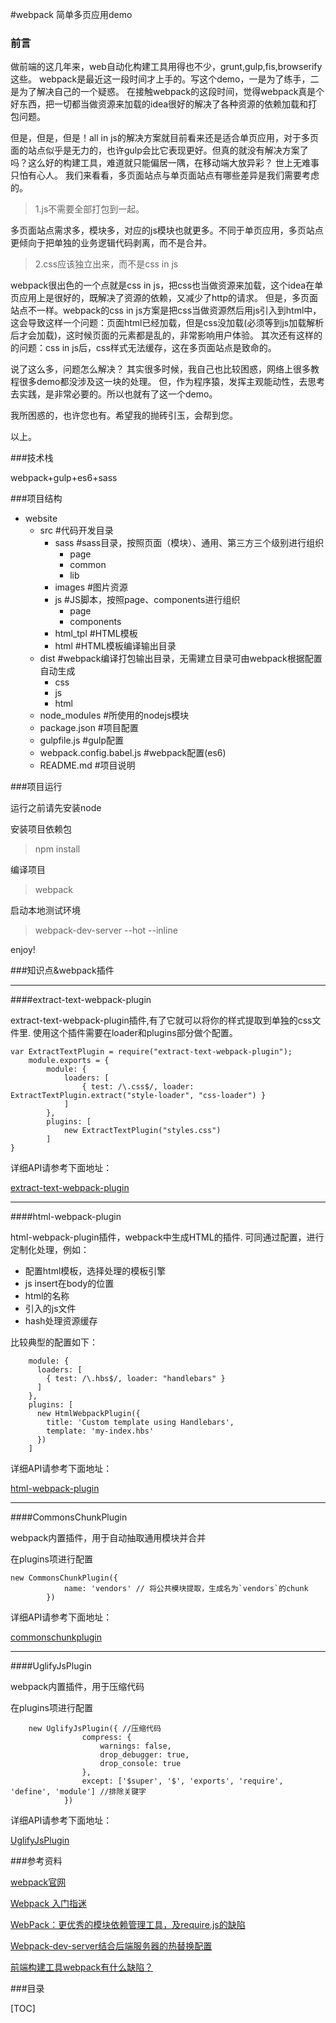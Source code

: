 #webpack 简单多页应用demo

### 前言

做前端的这几年来，web自动化构建工具用得也不少，grunt,gulp,fis,browserify这些。
webpack是最近这一段时间才上手的。写这个demo，一是为了练手，二是为了解决自己的一个疑惑。
在接触webpack的这段时间，觉得webpack真是个好东西，把一切都当做资源来加载的idea很好的解决了各种资源的依赖加载和打包问题。

但是，但是，但是！all in js的解决方案就目前看来还是适合单页应用，对于多页面的站点似乎是无力的，也许gulp会比它表现更好。但真的就没有解决方案了吗？这么好的构建工具，难道就只能偏居一隅，在移动端大放异彩？
世上无难事只怕有心人。
我们来看看，多页面站点与单页面站点有哪些差异是我们需要考虑的。

>1.js不需要全部打包到一起。

多页面站点需求多，模块多，对应的js模块也就更多。不同于单页应用，多页站点更倾向于把单独的业务逻辑代码剥离，而不是合并。

>2.css应该独立出来，而不是css in js

webpack很出色的一个点就是css in js，把css也当做资源来加载，这个idea在单页应用上是很好的，既解决了资源的依赖，又减少了http的请求。
但是，多页面站点不一样。webpack的css in js方案是把css当做资源然后用js引入到html中，这会导致这样一个问题：页面html已经加载，但是css没加载(必须等到js加载解析后才会加载)，这时候页面的元素都是乱的，非常影响用户体验。
其次还有这样的的问题：css in js后，css样式无法缓存，这在多页面站点是致命的。

说了这么多，问题怎么解决？
其实很多时候，我自己也比较困惑，网络上很多教程很多demo都没涉及这一块的处理。
但，作为程序猿，发挥主观能动性，去思考去实践，是非常必要的。所以也就有了这一个demo。

我所困惑的，也许您也有。希望我的抛砖引玉，会帮到您。

以上。

###技术栈

webpack+gulp+es6+sass

###项目结构
- website
    - src                #代码开发目录
        - sass           #sass目录，按照页面（模块）、通用、第三方三个级别进行组织
            + page
            + common
            + lib
        + images         #图片资源
        - js             #JS脚本，按照page、components进行组织
            + page
            + components
        + html_tpl       #HTML模板
        + html           #HTML模板编译输出目录
    - dist               #webpack编译打包输出目录，无需建立目录可由webpack根据配置自动生成
        + css
        + js
        + html
    + node_modules       #所使用的nodejs模块
    + package.json         #项目配置
    + gulpfile.js          #gulp配置
    + webpack.config.babel.js    #webpack配置(es6)
    + README.md            #项目说明

###项目运行

运行之前请先安装node

安装项目依赖包
>npm install

编译项目
> webpack

启动本地测试环境
> webpack-dev-server --hot --inline

enjoy!

###知识点&webpack插件

<hr>
####extract-text-webpack-plugin

extract-text-webpack-plugin插件,有了它就可以将你的样式提取到单独的css文件里.
使用这个插件需要在loader和plugins部分做个配置。

    var ExtractTextPlugin = require("extract-text-webpack-plugin");
		module.exports = {
		    module: {
		        loaders: [
		            { test: /\.css$/, loader: ExtractTextPlugin.extract("style-loader", "css-loader") }
		        ]
		    },
		    plugins: [
		        new ExtractTextPlugin("styles.css")
		    ]
    }
    
详细API请参考下面地址：

[extract-text-webpack-plugin](http://npm.taobao.org/package/extract-text-webpack-plugin "extract-text-webpack-plugin")
<hr>

####html-webpack-plugin

html-webpack-plugin插件，webpack中生成HTML的插件.
可同通过配置，进行定制化处理，例如：

* 配置html模板，选择处理的模板引擎
* js insert在body的位置
* html的名称
* 引入的js文件
* hash处理资源缓存

比较典型的配置如下：

		module: {
		  loaders: [
		    { test: /\.hbs$/, loader: "handlebars" }
		  ]
		},
		plugins: [
		  new HtmlWebpackPlugin({
		    title: 'Custom template using Handlebars',
		    template: 'my-index.hbs'
		  })
		]

详细API请参考下面地址：

[html-webpack-plugin](https://www.npmjs.com/package/html-webpack-plugin "html-webpack-plugin")
<hr>

####CommonsChunkPlugin

webpack内置插件，用于自动抽取通用模块并合并

在plugins项进行配置

	new CommonsChunkPlugin({
	            name: 'vendors' // 将公共模块提取，生成名为`vendors`的chunk
	        })
	        
详细API请参考下面地址：

[commonschunkplugin](http://webpack.github.io/docs/list-of-plugins.html#commonschunkplugin)
<hr>

####UglifyJsPlugin

webpack内置插件，用于压缩代码

在plugins项进行配置

		new UglifyJsPlugin({ //压缩代码
		            compress: {
		                warnings: false,
		                drop_debugger: true,
		                drop_console: true
		            },
		            except: ['$super', '$', 'exports', 'require', 'define', 'module'] //排除关键字
		        })

详细API请参考下面地址：

[UglifyJsPlugin](http://webpack.github.io/docs/list-of-plugins.html#uglifyjsplugin)

###参考资料

[webpack官网](http://webpack.github.io/)

[Webpack 入门指迷](https://segmentfault.com/a/1190000002551952)

[WebPack：更优秀的模块依赖管理工具，及require.js的缺陷](http://ourjs.com/detail/54963e2a8a34fa3204000013)

[Webpack-dev-server结合后端服务器的热替换配置](http://www.jianshu.com/p/8adf4c2bfa51)

[前端构建工具webpack有什么缺陷？](https://www.zhihu.com/question/34460535)

###目录

[TOC]